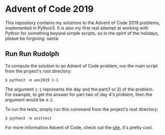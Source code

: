# Advent of Code 2019

This repository contains my solutions to the Advent of Code 2019 problems, implemented in Python3. It is also my first real attempt at working with Python for something beyond simple scripts, so in the spirit of the holidays, please be forgiving: santa:

## Run Run Rudolph

To compute the solution to an Advent of Code problem, run the main script from the project's root directory:

```
$ python3 -m aoc2019 1-1
```

The argument `1-1` represents the day and the part(1 or 2) of the problem. For example, to get the answer for part two of day 4's problem, then the argument would be `4-2`.

To run the tests, simply run this command from the project's root directory:

```
$ python3 -m unittest
```

For more information Advent of Code, check out the [site](https://adventofcode.com/2019), it's pretty cool.

